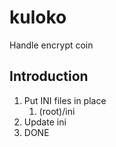 # kuloko
Handle encrypt coin

## Introduction
1. Put INI files in place 
   1. (root)/ini
2. Update ini
3. DONE
